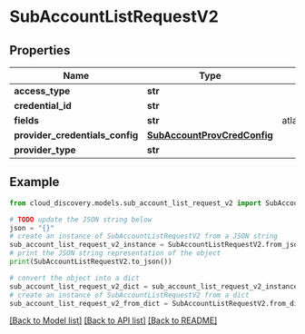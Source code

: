 # SubAccountListRequestV2


## Properties

Name | Type | Description | Notes
------------ | ------------- | ------------- | -------------
**access_type** | **str** |  | [optional] 
**credential_id** | **str** |  | [optional] 
**fields** | **str** | atlas.api.field_selection | [optional] 
**provider_credentials_config** | [**SubAccountProvCredConfig**](SubAccountProvCredConfig.md) |  | [optional] 
**provider_type** | **str** |  | [optional] 

## Example

```python
from cloud_discovery.models.sub_account_list_request_v2 import SubAccountListRequestV2

# TODO update the JSON string below
json = "{}"
# create an instance of SubAccountListRequestV2 from a JSON string
sub_account_list_request_v2_instance = SubAccountListRequestV2.from_json(json)
# print the JSON string representation of the object
print(SubAccountListRequestV2.to_json())

# convert the object into a dict
sub_account_list_request_v2_dict = sub_account_list_request_v2_instance.to_dict()
# create an instance of SubAccountListRequestV2 from a dict
sub_account_list_request_v2_from_dict = SubAccountListRequestV2.from_dict(sub_account_list_request_v2_dict)
```
[[Back to Model list]](../README.md#documentation-for-models) [[Back to API list]](../README.md#documentation-for-api-endpoints) [[Back to README]](../README.md)


